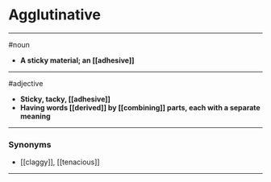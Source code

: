 # Agglutinative
---
#noun
- **A sticky material; an [[adhesive]]**
---
#adjective
- **Sticky, tacky, [[adhesive]]**
- **Having words [[derived]] by [[combining]] parts, each with a separate meaning**
---
### Synonyms
- [[claggy]], [[tenacious]]
---
